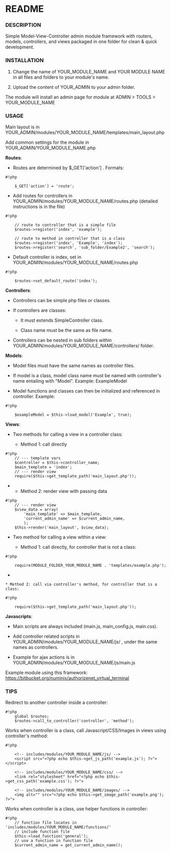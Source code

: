 # README #

### DESCRIPTION ###

Simple Model-View-Controller admin module framework with routers, models, controllers, and views
packaged in one folder for clean & quick development.


### INSTALLATION ###

1. Change the name of YOUR_MODULE_NAME and YOUR MODULE NAME in all files and folders to your module's name.

2. Upload the content of YOUR_ADMIN to your admin folder.

The module will install an admin page for module at ADMIN > TOOLS > YOUR_MODULE_NAME


### USAGE ###

Main layout is in YOUR_ADMIN/modules/YOUR_MODULE_NAME/templates/main_layout.php

Add common settings for the module in YOUR_ADMIN/YOUR_MODULE_NAME.php

**Routes**:

- Routes are determined by $_GET['action'] . Formats:

```
#!php

	$_GET['action'] = 'route';
```

- Add routes for controllers in YOUR_ADMIN/modules/YOUR_MODULE_NAME/routes.php (detailed instructions is in the file)

```
#!php

	// route to controller that is a simple file
	$routes->register('index', 'example');

	// route to method in controller that is a class 
	$routes->register('index', 'Example', 'index');
	$routes->register('search', 'sub_folder/Example2', 'search');

```

- Default controller is index, set in YOUR_ADMIN/modules/YOUR_MODULE_NAME/routes.php

```
#!php

	$routes->set_default_route('index');
```

**Controllers**:

- Controllers can be simple php files or classes.

- If controllers are classes:

	* It must extends SimpleController class.

	* Class name must be the same as file name.

- Controllers can be nested in sub folders within YOUR_ADMIN/modules/YOUR_MODULE_NAME/controllers/ folder.

**Models**:

- Model files must have the same names as controller files.

- If model is a class, model class name must be named with controller's name entailing with "Model". Example: ExampleModel

- Model functions and classes can then be initialized and referenced in controller. Example:

```
#!php

	$exampleModel = $this->load_model('Example', true);
```

**Views**:

- Two methods for calling a view in a controller class:

	* Method 1: call directly

```
#!php
	// --- template vars
	$controller = $this->controller_name;
	$main_template = 'index';
	// --- render view
	require($this->get_template_path('main_layout.php'));
```
- 
	* Method 2: render view with passing data

```
#!php
	// --- render view
	$view_data = array(
		'main_template' => $main_template,
		'current_admin_name' => $current_admin_name,
		);
	$this->render('main_layout', $view_data);
```

- Two method for calling a view within a view:

	* Method 1: call directly, for controller that is not a class:

```
#!php

	require(MODULE_FOLDER_YOUR_MODULE_NAME . 'templates/example.php');
```
- 

	* Method 2: call via controller's method, for controller that is a class:


```
#!php

	require($this->get_template_path('main_layout.php'));
```

**Javascripts**:

- Main scripts are always included (main.js, main_config.js, main.css).

- Add controller related scripts in YOUR_ADMIN/modules/YOUR_MODULE_NAME/js/ , under the same names as controllers.

- Example for ajax actions is in YOUR_ADMIN/modules/YOUR_MODULE_NAME/js/main.js

Example module using this framework:
https://bitbucket.org/numinix/authorizenet_virtual_terminal


### TIPS ###
Redirect to another controller inside a controller:

```
#!php
	global $routes;
	$routes->call_to_controller('controller', 'method');
```

Works when controller is a class, call Javascript/CSS/Images in views using controller's method:

```
#!php

	<!-- includes/modules/YOUR_MODULE_NAME/js/ -->
	<script src="<?php echo $this->get_js_path('example.js'); ?>"></script>

	<!-- includes/modules/YOUR_MODULE_NAME/css/ -->
	<link rel="stylesheet" href="<?php echo $this->get_css_path('example.css'); ?>">

	<!-- includes/modules/YOUR_MODULE_NAME/images/ -->
	<img alt="" src="<?php echo $this->get_image_path('example.png'); ?>">
```

Works when controller is a class, use helper functions in controller:

```
#!php
	// function file locates in 'includes/modules/YOUR_MODULE_NAME/functions/'
	// include function file
	$this->load_function('general');
	// use a function in function file
	$current_admin_name = get_current_admin_name();
```

